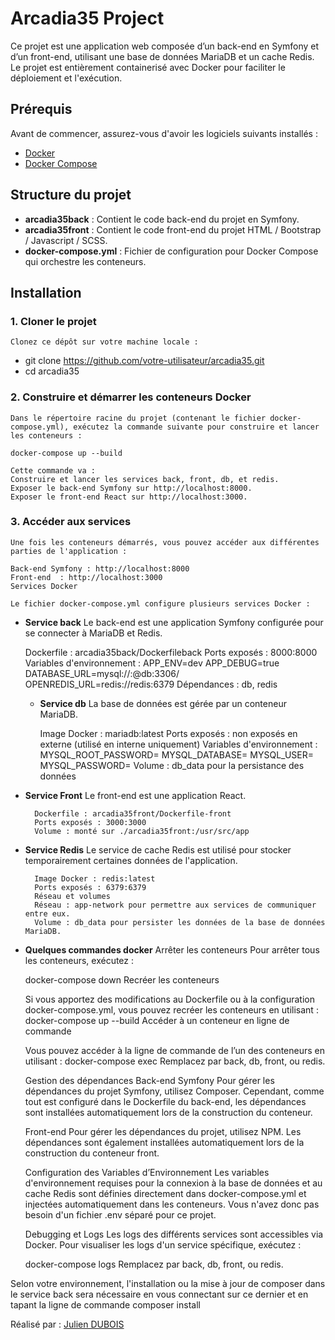 # Arcadia35 Project

Ce projet est une application web composée d’un back-end en Symfony et d’un front-end, utilisant une base de données MariaDB et un cache Redis. Le projet est entièrement containerisé avec Docker pour faciliter le déploiement et l'exécution.

## Prérequis
Avant de commencer, assurez-vous d'avoir les logiciels suivants installés :
- [Docker](https://www.docker.com/products/docker-desktop)
- [Docker Compose](https://docs.docker.com/compose/install/)

## Structure du projet
- **arcadia35back** : Contient le code back-end du projet en Symfony.
- **arcadia35front** : Contient le code front-end du projet HTML / Bootstrap / Javascript / SCSS.
- **docker-compose.yml** : Fichier de configuration pour Docker Compose qui orchestre les conteneurs.

## Installation

### 1. Cloner le projet
   
    Clonez ce dépôt sur votre machine locale :

  - git clone https://github.com/votre-utilisateur/arcadia35.git
  - cd arcadia35

### 2. Construire et démarrer les conteneurs Docker
    Dans le répertoire racine du projet (contenant le fichier docker-compose.yml), exécutez la commande suivante pour construire et lancer les conteneurs :

    docker-compose up --build

    Cette commande va :
    Construire et lancer les services back, front, db, et redis.
    Exposer le back-end Symfony sur http://localhost:8000.
    Exposer le front-end React sur http://localhost:3000.

### 3. Accéder aux services
    Une fois les conteneurs démarrés, vous pouvez accéder aux différentes parties de l'application :

    Back-end Symfony : http://localhost:8000
    Front-end  : http://localhost:3000
    Services Docker

    Le fichier docker-compose.yml configure plusieurs services Docker :

- **Service back**
    Le back-end est une application Symfony configurée pour se connecter à MariaDB et Redis.

    Dockerfile : arcadia35back/Dockerfileback
    Ports exposés : 8000:8000
    Variables d'environnement :
    APP_ENV=dev
    APP_DEBUG=true
    DATABASE_URL=mysql://<VotreNomutilisateur>:<VotreMotdePasse>@db:3306/<LeNomDeVotreBDD>
    OPENREDIS_URL=redis://redis:6379
    Dépendances : db, redis

    - **Service db**
        La base de données est gérée par un conteneur MariaDB.

        Image Docker : mariadb:latest
        Ports exposés : non exposés en externe (utilisé en interne uniquement)
        Variables d'environnement :
        MYSQL_ROOT_PASSWORD=<VotreMotDePasse>
        MYSQL_DATABASE=<LeNomDeVotreBDD>
        MYSQL_USER=<VotreNomutilisateur>
        MYSQL_PASSWORD=<VotreMotdePasse>
        Volume : db_data pour la persistance des données

- **Service Front**
        Le front-end est une application React.

        Dockerfile : arcadia35front/Dockerfile-front
        Ports exposés : 3000:3000
        Volume : monté sur ./arcadia35front:/usr/src/app

- **Service Redis**
        Le service de cache Redis est utilisé pour stocker temporairement certaines données de l'application.

        Image Docker : redis:latest
        Ports exposés : 6379:6379
        Réseau et volumes
        Réseau : app-network pour permettre aux services de communiquer entre eux.
        Volume : db_data pour persister les données de la base de données MariaDB.


- **Quelques commandes docker**
    Arrêter les conteneurs
    Pour arrêter tous les conteneurs, exécutez :

    docker-compose down
    Recréer les conteneurs

    Si vous apportez des modifications au Dockerfile ou à la configuration docker-compose.yml, vous pouvez recréer les conteneurs en utilisant :
    docker-compose up --build
    Accéder à un conteneur en ligne de commande

    Vous pouvez accéder à la ligne de commande de l’un des conteneurs en utilisant :
    docker-compose exec <NomDuService> 
    Remplacez <NomDuService> par back, db, front, ou redis.

    Gestion des dépendances
    Back-end Symfony
    Pour gérer les dépendances du projet Symfony, utilisez Composer. Cependant, comme tout est configuré dans le Dockerfile du back-end, les dépendances sont installées automatiquement lors de la construction du conteneur.

    Front-end 
    Pour gérer les dépendances du projet, utilisez NPM. Les dépendances sont également installées automatiquement lors de la construction du conteneur front.

    Configuration des Variables d’Environnement
    Les variables d'environnement requises pour la connexion à la base de données et au cache Redis sont définies directement dans docker-compose.yml et injectées automatiquement dans les conteneurs. Vous n'avez donc pas besoin d'un fichier .env séparé pour ce projet.

    Debugging et Logs
    Les logs des différents services sont accessibles via Docker. Pour visualiser les logs d'un service spécifique, exécutez :

    docker-compose logs <NomDuService>
    Remplacez <NomDuService> par back, db, front, ou redis.


Selon votre environnement, l'installation ou la mise à jour de composer dans le service back sera nécessaire en vous connectant sur ce dernier et en tapant la ligne de commande composer install

Réalisé par :
[Julien DUBOIS](https://github.com/Julien-35)
